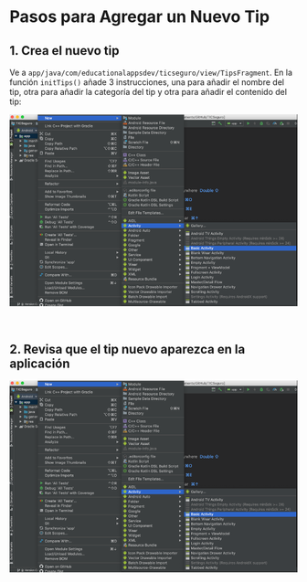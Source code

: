 # Pasos para Agregar un Nuevo Tip

## 1.	Crea el nuevo tip

Ve a `app/java/com/educationalappsdev/ticseguro/view/TipsFragment`. En la función `initTips()` añade 3 instrucciones, una para añadir el nombre del tip, otra para añadir la categoría del tip y otra para añadir el contenido del tip: <br>

<p align="center">
  <img alt="Crear nueva actividad 1" src="https://raw.githubusercontent.com/JulioPoveda/TICSeguro/master/images/CREAR_NUEVA_ACTIVIDAD_1.png">
</p>

<br>

## 2.	Revisa que el tip nuevo aparezca en la aplicación

<p align="center">
  <img alt="Crear nueva actividad 1" src="https://raw.githubusercontent.com/JulioPoveda/TICSeguro/master/images/CREAR_NUEVA_ACTIVIDAD_1.png">
</p>

<br>
